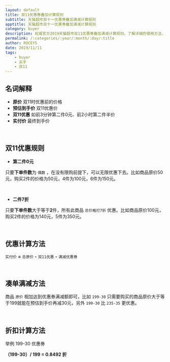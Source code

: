```yaml
---
layout: default
title: 双11优惠券叠加计算规则
subtitle: 天猫超市双十一优惠券叠加满减计算规则
apptitle: 天猫超市双十一优惠券叠加满减计算规则
category: buyer
description: 权威官方2019天猫超市双11优惠券叠加满减计算规则，了解详细的使用方法，灵活凑单清空购物车，双11买什么不用愁。前3分钟、前15分钟、前1小时、前2小时、前60秒、第几分钟0元五折半价。叠加199减30、235减35、199减35、299减80等优惠券。
permalink: /:categories/:year/:month/:day/:title
author: ROCEYS
date: 2019/11/11
tags:
    - buyer
    - 买手
    - 双11
---
```


## 名词解释

- **原价**  双11时优惠前的价格
- **预估到手价**  双11优惠价
- **双11优惠**  如前3分钟第二件0元、前2小时第二件半价
- **实付价**  最终到手价

<br>

## 双11优惠规则

- **第二件0元** 

只要**下单件数**为 `偶数` ，在没有限购前提下，可以无限优惠下去。比如商品原价50元，购买2件的价格为50元，4件为100元，6件为150元。

<br>

- **二件7折**

只要**下单件数**大于等于**2**件，所有此商品 `总价格打7折` 优惠。比如商品原价100元，购买2件的价格为140元，5件为350元。

<br>

## 优惠计算方法

 `实付价` **=** `总原价` **-** `双11优惠` **-** `满减优惠券`
 
<br>

## 凑单满减方法

商品 `原价` 相加达到优惠券满减额即可，比如 `199-30` 只需要购买的商品原价大于等于199就能在预估到手价再减30元，另外 `199-30` 比 `235-35` 更优惠。

<br>

## 折扣计算方法

举例 199-30 优惠券

**（199-30）/ 199 =  0.8492 折**

<br>
